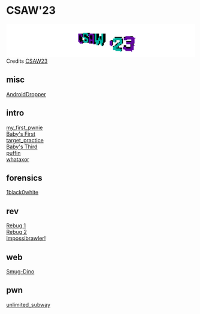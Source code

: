 # CSAW'23

![sdfsdf](logo.png)
Credits [CSAW23](https://ctf.csaw.io/)

## misc

[AndroidDropper](misc/android_dropper/README.md)

## intro

[my_first_pwnie](intro/my_first_pwnie/README.md)\
[Baby's First](intro/babies_first/README.md)\
[target_practice](intro/target_practice/README.md)\
[Baby's Third](intro/babies_third/README.md)\
[puffin](intro/puffin/README.md)\
[whataxor](intro/whataxor/README.md)

## forensics

[1black0white](forensics/1black0white/README.md)

## rev

[Rebug 1](rev/rebug_1/README.md)\
[Rebug 2](rev/rebug_2/README.md)\
[Impossibrawler!](rev/impossibrawler/README.md)

## web

[Smug-Dino](web/smug_dino/README.md)

## pwn

[unlimited_subway](pwn/unlimited_subway/README.md)